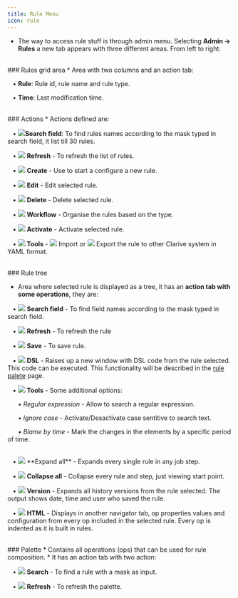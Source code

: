 ```yaml
---
title: Rule Menu
icon: rule
---
```

* The way to access rule stuff is through admin menu. Selecting **Admin → Rules** a new tab appears with three different areas. From left to right:

<br />
### Rules grid area
* Area with two columns and an action tab: <br />

&nbsp; &nbsp;• **Rule**: Rule id, rule name and rule type. <br />

&nbsp; &nbsp;• **Time**: Last modification time.

<br />
### Actions
* Actions defined are: <br />

&nbsp; &nbsp;• <img src="/static/images/icons/search-small.png" />**Search field**: To find rules names according to the mask typed in search field, it list till 30 rules. <br />

&nbsp; &nbsp;• <img src="/static/images/icons/refresh.png" /> **Refresh** - To refresh the list of rules. <br />

&nbsp; &nbsp;• <img src="/static/images/icons/add.gif" /> **Create** - Use to start a configure a new rule. <br />

&nbsp; &nbsp;• <img src="/static/images/icons/edit.gif" /> **Edit** - Edit selected rule. <br />

&nbsp; &nbsp;• <img src="/static/images/icons/delete_.png" /> **Delete** - Delete selected rule. <br />

&nbsp; &nbsp;• <img src="/static/images/icons/workflow.png" /> **Workflow** - Organise the rules based on the type. <br />

&nbsp; &nbsp;• <img src="/static/images/icons/restart_new.png" /> **Activate** - Activate selected rule. <br />

&nbsp; &nbsp;• <img src="/static/images/icons/wrench.gif" /> **Tools** - <img src="/static/images/icons/import.png" /> Import or <img src="/static/images/icons/export.png" /> Export the rule to other Clarive system in YAML format. 

<br />
### Rule tree

* Area where selected rule is displayed as a tree, it has an **action tab with some operations**, they are: <br />
 
&nbsp; &nbsp;• <img src="/static/images/icons/search-small.png" /> **Search field** - To find field names according to the mask typed in search field. <br />

&nbsp; &nbsp;• <img src="/static/images/icons/refresh.png" /> **Refresh** - To refresh the rule <br />

&nbsp; &nbsp;• <img src="/static/images/icons/save.png" /> **Save** - To save rule. <br />

&nbsp; &nbsp;• <img src="/static/images/icons/edit.gif" /> **DSL** - Raises up a new window with DSL code from the rule selected. This code can be executed. This functionality will be described in the [rule palete](Rules/rule-palette) page. <br />

&nbsp; &nbsp;• <img src="/static/images/icons/wrench.gif" /> **Tools** - Some additional options: <br />

<!-- &nbsp; &nbsp;&nbsp; &nbsp;• <img src="/static/images/icons/search-small.png" /> *Search* - <br />

&nbsp; &nbsp;&nbsp; &nbsp;• <img src="/static/images/icons/wipe_cache.png" /> *Clear* <br />
-->
&nbsp; &nbsp;&nbsp; &nbsp;• *Regular expression* - Allow to search a regular expression. <br />

&nbsp; &nbsp;&nbsp; &nbsp;• *Ignore case* - Activate/Desactivate case sentitive to search text. <br />

&nbsp; &nbsp;&nbsp; &nbsp;• *Blame by time* - Mark the changes in the elements by a specific period of time.<br />

<br />
&nbsp; &nbsp;• <img src="/static/images/icons/expandall.png" /> **Expand all** - Expands every single rule in any job step. <br />

&nbsp; &nbsp;• <img src="/static/images/icons/collapseall.png" /> **Collapse all** - Collapse every rule and step, just viewing start point. <br />

&nbsp; &nbsp;• <img src="/static/images/icons/history.png" /> **Version** - Expands all history versions from the rule selected. The output shows date, time and user who saved the rule. <br />

&nbsp; &nbsp;• <img src="/static/images/icons/html.png" /> **HTML** - Displays in another navigator tab, op properties values and configuration from every op included in the selected rule. Every op is indented as it is built in rules.

<br />
### Palette
* Contains all operations (ops) that can be used for rule composition. 
* It has an action tab with two action: <br />

&nbsp; &nbsp;• <img src="/static/images/icons/search-small.png" /> **Search** - To find a rule with a mask as input. <br />

&nbsp; &nbsp;• <img src="/static/images/icons/refresh.png" /> **Refresh** - To refresh the palette. 